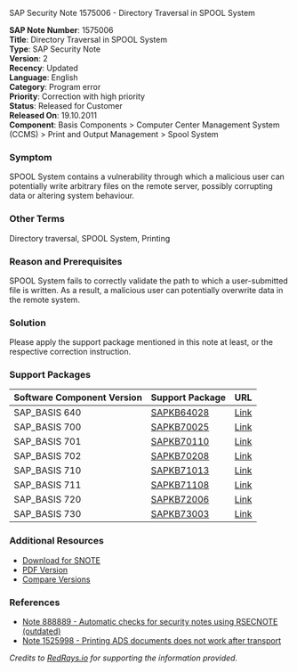 SAP Security Note 1575006 - Directory Traversal in SPOOL System

**SAP Note Number**: 1575006  
**Title**: Directory Traversal in SPOOL System  
**Type**: SAP Security Note  
**Version**: 2  
**Recency**: Updated  
**Language**: English  
**Category**: Program error  
**Priority**: Correction with high priority  
**Status**: Released for Customer  
**Released On**: 19.10.2011  
**Component**: Basis Components > Computer Center Management System (CCMS) > Print and Output Management > Spool System

### Symptom
SPOOL System contains a vulnerability through which a malicious user can potentially write arbitrary files on the remote server, possibly corrupting data or altering system behaviour.

### Other Terms
Directory traversal, SPOOL System, Printing

### Reason and Prerequisites
SPOOL System fails to correctly validate the path to which a user-submitted file is written. As a result, a malicious user can potentially overwrite data in the remote system.

### Solution
Please apply the support package mentioned in this note at least, or the respective correction instruction.

### Support Packages
| Software Component Version | Support Package | URL |
|----------------------------|-----------------|-----|
| SAP_BASIS 640              | [SAPKB64028](https://me.sap.com/supportpackage/SAPKB64028) | [Link](https://me.sap.com/supportpackage/SAPKB64028) |
| SAP_BASIS 700              | [SAPKB70025](https://me.sap.com/supportpackage/SAPKB70025) | [Link](https://me.sap.com/supportpackage/SAPKB70025) |
| SAP_BASIS 701              | [SAPKB70110](https://me.sap.com/supportpackage/SAPKB70110) | [Link](https://me.sap.com/supportpackage/SAPKB70110) |
| SAP_BASIS 702              | [SAPKB70208](https://me.sap.com/supportpackage/SAPKB70208) | [Link](https://me.sap.com/supportpackage/SAPKB70208) |
| SAP_BASIS 710              | [SAPKB71013](https://me.sap.com/supportpackage/SAPKB71013) | [Link](https://me.sap.com/supportpackage/SAPKB71013) |
| SAP_BASIS 711              | [SAPKB71108](https://me.sap.com/supportpackage/SAPKB71108) | [Link](https://me.sap.com/supportpackage/SAPKB71108) |
| SAP_BASIS 720              | [SAPKB72006](https://me.sap.com/supportpackage/SAPKB72006) | [Link](https://me.sap.com/supportpackage/SAPKB72006) |
| SAP_BASIS 730              | [SAPKB73003](https://me.sap.com/supportpackage/SAPKB73003) | [Link](https://me.sap.com/supportpackage/SAPKB73003) |

### Additional Resources
- [Download for SNOTE](https://notesdownloads.sap.com/note/0040000009344602017)
- [PDF Version](https://userapps.support.sap.com/sap/support/sfm/notes/print/0001575006?language=en-US&token=898719D7DCD4392F61A93475FCD588CB)
- [Compare Versions](https://me.sap.com/notesLatestChanges/0001575006/E/diff)

### References
- [Note 888889 - Automatic checks for security notes using RSECNOTE (outdated)](https://me.sap.com/notes/888889)
- [Note 1525998 - Printing ADS documents does not work after transport](https://me.sap.com/notes/1525998)

*Credits to [RedRays.io](https://redrays.io) for supporting the information provided.*